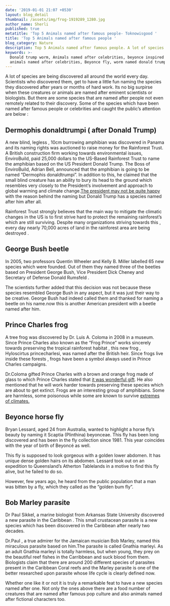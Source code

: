 ```yaml
---
date: '2019-01-01 21:07 +0530'
layout: blog_detail
thumbnail: /assets/img/frog-1919289_1280.jpg
author_name: Sherli
published: true
metatitle: 'Top 5 Animals named after famous people- Toknowisgood '
title: 'Top 5 Animals named after famous people '
blog_category: Nature
description: Top 5 Animals named after famous people. A lot of species are being discovered all around the world every day...
keywords: >-
  Donald trump worm, Animals named after celebrities, beyonce inspired fly,
  animals named after celebrities, Beyonce fly, worm named donald trump
---
```

A lot of species are being discovered all around the world every day. Scientists who discovered them, get to have a little fun naming the species they discovered after years or months of hard work. Its no big surpirse when these creatures or animals are named after eminent scientists or biologists. But there are some species that are named after people not even remotely related to their discovery. Some of the species which have been named after famous people or celebrities and caught the public’s attention are below :

## Dermophis donaldtrumpi ( after Donald Trump)
A new blind, legless , 10cm  burrowing amphibian was discovered in Panama and its naming rights was auctioned to raise money for the Rainforest Trust. A British construction firm working towards environmental issues, EnviroBuild, paid 25,000 dollars to the US-Based Rainforest Trust to name the amphibian based on the US President Donald Trump.
The Boss of EnviroBuild, Adrian Bell, announced that the amphibian is going to be named “Dermophis donaldtrumpi”. In addition to this, he claimed that the small blind creature has an ability to bury its head to the ground which resembles very closely to the President’s involvement and approach to global warming and climate change.[The president may not be quite happy](https://www.livescience.com/64352-blind-trump-worm.html) with the reason behind the naming but Donald Trump has a species named after him after all.

Rainforest Trust strongly believes that the main way to mitigate the climatic changes in the US is to first strive hard to protect the remaining rainforest’s which are still surviving. Despite many organizations striving towards this , every day nearly 70,000 acres of land in the rainforest area are being destroyed .

## George Bush beetle

In 2005, two professors Quentin Wheeler and Kelly B. Miller labelled 65 new species which were founded. Out of them they named three of the beetles based on President George Bush, Vice President Dick Cheney and Secretary of Defense Donald Rumsfeld .

The scientists further added that this decision was not because these species resembled George Bush in any aspect, but it was just their way to be creative. George Bush had indeed called them and thanked for naming a beetle on his name.now this is another American president with a beetle named after him.

## Prince Charles frog


A tree frog was discovered by Dr. Luis A. Coloma in 2008 in a museum. Since Prince Charles also known as the “Frog Prince” works sincerely towards preserving the tropical rainforest habitat , this new frog , Hyloscirtus princecharlesi, was named after the British heir. Since frogs live inside these forests , frogs have been a symbol always used in Prince Charles campaigns.

Dr.Coloma gifted Prince Charles with a brown and orange frog made of glass to which Prince Charles stated that [it was wonderful gift](https://www.hellomagazine.com/royalty/201207068577/prince-charles-wwf-frog/). He also mentioned that he will work harder towards preserving these species which are about to get extinct. Frogs are an interesting group of amphibians. Some are harmless, some poisonous while some are known to survive [extremes of climates.](https://www.toknowisgood.com/2019/01/04/animals-that-don-t-drink-water.html)

## Beyonce horse fly
Bryan Lessard, aged 24 from Australia, wanted to highlight a horse fly’s beauty by naming it Scaptia (Plinthina) beyonceae. This fly has been long discovered and has been in the fly collection since 1981. This year coincides with the year of birth of Beyoncé as well.

This fly is supposed to look gorgeous with a golden lower abdomen. It has unique dense golden hairs on its abdomen. Lessard took out on an expedition to Queensland’s Atherton Tablelands in a motive to find this fly alive, but he failed to do so. 

However, few years ago, he heard from the public population that a man was bitten by a fly, which they called as the “golden bum fly”.

## Bob Marley parasite

Dr Paul Sikkel, a marine biologist from Arkansas State University discovered a new parasite in the Caribbean . This small crustacean parasite is a new species which has been discovered in the Caribbean after nearly two decades.

Dr.Paul , a true admirer for the Jamaican musician Bob Marley, named this miraculous parasite based on him.The parasite is called Gnathia marleyi. As an adult Gnathia marleyi is totally harmless, but when young, they prey on the beautiful reef fishes in the Carribbean and suck blood from them. Biologists claim that there are around 200 different species of parasites present in the Caribbean Coral reefs and the Marley parasite is one of the better researched upon parasite whose life cycle is clearly defined now.

Whether one like it or not it is truly a remarkable feat to have a new species named after one. Not only the ones above there are a food number of creatures that are named after famous pop culture and also animals named after fictional characters too.
